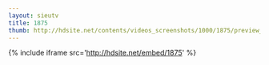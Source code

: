 ```yaml
---
layout: sieutv
title: 1875
thumb: http://hdsite.net/contents/videos_screenshots/1000/1875/preview_360p.mp4.jpg
---
```

{% include iframe src='http://hdsite.net/embed/1875' %}
 
